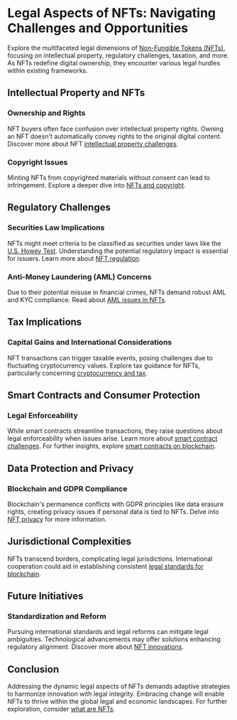 # Legal Aspects of NFTs: Navigating Challenges and Opportunities

Explore the multifaceted legal dimensions of [Non-Fungible Tokens (NFTs)](https://www.investopedia.com/non-fungible-tokens-nft-5115211), focusing on intellectual property, regulatory challenges, taxation, and more. As NFTs redefine digital ownership, they encounter various legal hurdles within existing frameworks.

## Intellectual Property and NFTs

### Ownership and Rights

NFT buyers often face confusion over intellectual property rights. Owning an NFT doesn't automatically convey rights to the original digital content. Discover more about NFT [intellectual property challenges](https://www.law.com/legaltechnews/2021/03/18/nfts-and-intellectual-property-what-ip-owners-need-to-know/).

### Copyright Issues

Minting NFTs from copyrighted materials without consent can lead to infringement. Explore a deeper dive into [NFTs and copyright](https://www.lexology.com/library/detail.aspx?g=9e0dfd1e-e60b-429d-bff6-35a46abead5c).

## Regulatory Challenges

### Securities Law Implications

NFTs might meet criteria to be classified as securities under laws like the [U.S. Howey Test](https://www.investopedia.com/terms/h/howey-test.asp). Understanding the potential regulatory impact is essential for issuers. Learn more about [NFT regulation](https://www.license-token.com/wiki/nft-regulation).

### Anti-Money Laundering (AML) Concerns

Due to their potential misuse in financial crimes, NFTs demand robust AML and KYC compliance. Read about [AML issues in NFTs](https://www.coindesk.com/policy/2021/04/27/nfts-and-aml-compliance-where-do-we-stand/).

## Tax Implications

### Capital Gains and International Considerations

NFT transactions can trigger taxable events, posing challenges due to fluctuating cryptocurrency values. Explore tax guidance for NFTs, particularly concerning [cryptocurrency and tax](https://www.irs.gov/individuals/information-about-irs-virtual-currency-guidance).

## Smart Contracts and Consumer Protection

### Legal Enforceability

While smart contracts streamline transactions, they raise questions about legal enforceability when issues arise. Learn more about [smart contract challenges](https://www.weforum.org/agenda/2018/11/what-are-smart-contracts/). For further insights, explore [smart contracts on blockchain](https://www.license-token.com/wiki/smart-contracts-on-blockchain).

## Data Protection and Privacy

### Blockchain and GDPR Compliance

Blockchain's permanence conflicts with GDPR principles like data erasure rights, creating privacy issues if personal data is tied to NFTs. Delve into [NFT privacy](https://www.license-token.com/wiki/nft-privacy) for more information.

## Jurisdictional Complexities

NFTs transcend borders, complicating legal jurisdictions. International cooperation could aid in establishing consistent [legal standards for blockchain](https://www.oecd.org/finance/blockchain/).

## Future Initiatives

### Standardization and Reform

Pursuing international standards and legal reforms can mitigate legal ambiguities. Technological advancements may offer solutions enhancing regulatory alignment. Discover more about [NFT innovations](https://www.license-token.com/wiki/nft-innovations).

## Conclusion

Addressing the dynamic legal aspects of NFTs demands adaptive strategies to harmonize innovation with legal integrity. Embracing change will enable NFTs to thrive within the global legal and economic landscapes. For further exploration, consider [what are NFTs](https://www.license-token.com/wiki/what-are-nf-ts).